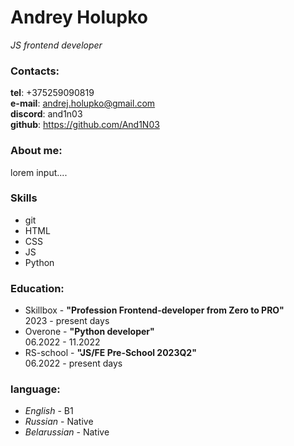# Andrey Holupko
*JS frontend developer*

### Contacts:
**tel**: +375259090819<br>
**e-mail**: andrej.holupko@gmail.com<br>
**discord**: and1n03<br>
**github**: https://github.com/And1N03<br>



### About me:
lorem input....

### Skills
* git<br>
* HTML<br>
* CSS<br>
* JS<br>
* Python<br>

### Education:
* Skillbox - **"Profession Frontend-developer from Zero to PRO"** <br>
2023 - present days
* Overone - **"Python developer"** <br>
06.2022 - 11.2022
* RS-school - **"JS/FE Pre-School 2023Q2"** <br>
06.2022 - present days

### language:

* *English* - B1<br>
* *Russian* - Native<br>
* *Belarussian* - Native <br>

